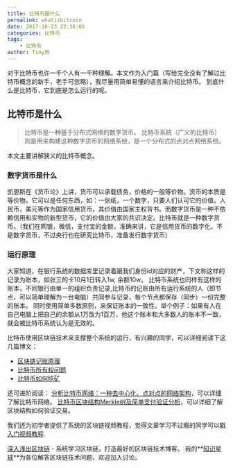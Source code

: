 ```yaml
---
title: 比特币是什么
permalink: whatisbitcoin
date: 2017-10-23 22:36:05
categories: 比特币
tags:
    - 比特币
author: Tiny熊
---
```

  对于比特币也许一千个人有一千种理解。本文作为入门篇（写给完全没有了解过比特币概念的新手，老手可忽略），我尽量用简单易懂的语言来介绍比特币。
  到底什么是比特币，它到底是怎么运行的呢。

<!-- more -->
## 比特币是什么
> 比特币是一种基于分布式网络的数字货币。
> 比特币系统（广义的比特币）则是用来构建这种数字货币的网络系统，是一个分布式的点对点网络系统。

本文主要讲解狭义的比特币概念。

### 数字货币是什么
凯恩斯在《货币论》上讲，货币可以承载债务，价格的一般等价物。货币的本质是等价物，它可以是任何东西，如：一张纸，一个数字，只要人们认可它的价值。人民币，美元等作为国家信用货币，其价值由国家主权背书。而数字货币是一种不依赖信用和实物的新型货币，它的价值由大家的共识决定。比特币就是一种数字货币。（我们在网银，微信，支付宝的金额，准确来讲，它是信用货币的数字化，不是数字货币，不过央行也在研究比特币，准备发行数字货币）

### 运行原理
大家知道，在银行系统的数据库里记录着跟我们身份id对应的财产，下文称这样的记录为账本，如张三的卡10月1日转入1w, 余额10w。
比特币系统也同样有这样的账本，不同银行由单一的组织负责记录,比特币的记账由所有运行系统的人（即节点，可以简单理解为一台电脑）共同参与记录，每个节点都保存（同步）一份完整的账本。
同时使用简单多数原则，来保证账本的一致性。举个例子：如果有人在自己电脑上把自己的余额从1万改为1百万，他这个账本和大多数人的账本不一致，就会被比特币系统认为是无效的。


比特币使用区块链技术来支撑整个系统的运行，有兴趣的同学，可以详细阅读下这几篇博文：
* [区块链记账原理](http://learnblockchain.cn//2017/10/25/whatbc) 
* [比特币所有权问题](http://learnblockchain.cn/2017/11/02/bitcoin-own/)
* [比特币如何挖矿](http://learnblockchain.cn/2017/11/04/bitcoin-pow/)


还可进阶阅读：
[分析比特币网络：一种去中心化、点对点的网络架构](https://xiaozhuanlan.com/topic/1670539284)，可以详细了解比特币网络。
[比特币区块结构Merkle树及简单支付验证分析](https://xiaozhuanlan.com/topic/1402935768)，可以详细了解区块结构如何验证交易。

我们还为初学者提供了系统的区块链视频教程，觉得文章学习不过瘾的同学可以戳[入门视频教程](https://wiki.learnblockchain.cn/course/beginner.html).


[深入浅出区块链](https://learnblockchain.cn/) - 系统学习区块链，打造最好的区块链技术博客。
我的**[知识星球](https://learnblockchain.cn/images/zsxq.png)**为各位解答区块链技术问题，欢迎加入讨论。
